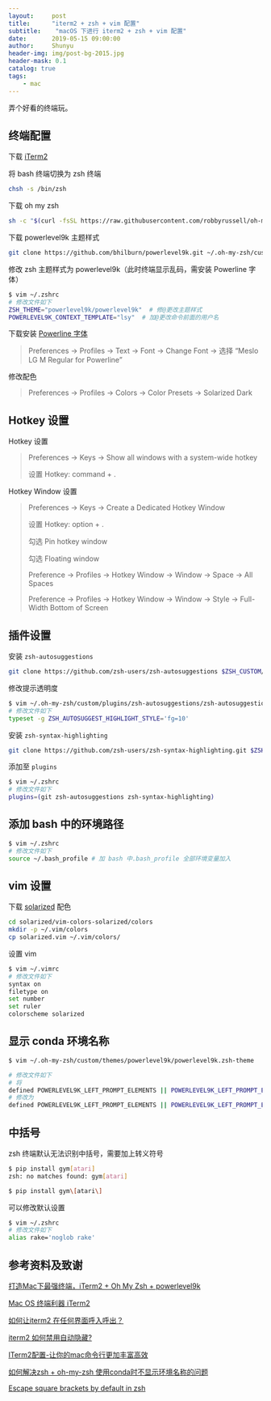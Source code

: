 ```yaml
---
layout:     post
title:      "iterm2 + zsh + vim 配置"
subtitle:    "macOS 下进行 iterm2 + zsh + vim 配置"
date:       2019-05-15 09:00:00
author:     Shunyu
header-img: img/post-bg-2015.jpg
header-mask: 0.1
catalog: true
tags:
    - mac
---
```




弄个好看的终端玩。



## 终端配置

下载 [iTerm2](https://www.iterm2.com/downloads.html)



将 bash 终端切换为 zsh 终端

```bash
chsh -s /bin/zsh
```



下载 oh my zsh

```bash
sh -c "$(curl -fsSL https://raw.githubusercontent.com/robbyrussell/oh-my-zsh/master/tools/install.sh)"
```



下载 powerlevel9k 主题样式

```bash
git clone https://github.com/bhilburn/powerlevel9k.git ~/.oh-my-zsh/custom/themes/powerlevel9k
```



修改 zsh 主题样式为 powerlevel9k（此时终端显示乱码，需安装 Powerline 字体）

```bash
$ vim ~/.zshrc
# 修改文件如下
ZSH_THEME="powerlevel9k/powerlevel9k"  # 修@更改主题样式
POWERLEVEL9K_CONTEXT_TEMPLATE="lsy"  # 加@更改命令前面的用户名
```



下载安装 [Powerline 字体](https://link.jianshu.com/?t=https%3A%2F%2Fgithub.com%2Fpowerline%2Ffonts%2Fblob%2Fmaster%2FMeslo%20Slashed%2FMeslo%20LG%20M%20Regular%20for%20Powerline.ttf)

> Preferences -> Profiles -> Text -> Font -> Change Font -> 选择 “Meslo LG M Regular for Powerline”



修改配色

> Preferences -> Profiles -> Colors -> Color Presets -> Solarized Dark



## Hotkey 设置

Hotkey 设置

> Preferences -> Keys -> Show all windows with a system-wide hotkey
>
> 设置 Hotkey: command + .



Hotkey Window 设置

> Preferences -> Keys -> Create a Dedicated Hotkey Window
>
> 设置 Hotkey: option + .
>
> 勾选 Pin hotkey window
>
> 勾选 Floating window
>
> Preference -> Profiles -> Hotkey Window -> Window -> Space -> All Spaces
>
> Preference -> Profiles -> Hotkey Window -> Window -> Style -> Full-Width Bottom of Screen



## 插件设置

安装 `zsh-autosuggestions` 

```bash
git clone https://github.com/zsh-users/zsh-autosuggestions $ZSH_CUSTOM/plugins/zsh-autosuggestions
```



修改提示透明度

```bash
$ vim ~/.oh-my-zsh/custom/plugins/zsh-autosuggestions/zsh-autosuggestions.zsh
# 修改文件如下
typeset -g ZSH_AUTOSUGGEST_HIGHLIGHT_STYLE='fg=10'
```





安装 `zsh-syntax-highlighting` 

```bash
git clone https://github.com/zsh-users/zsh-syntax-highlighting.git $ZSH_CUSTOM/plugins/zsh-syntax-highlighting
```



添加至 `plugins`

```bash
$ vim ~/.zshrc
# 修改文件如下
plugins=(git zsh-autosuggestions zsh-syntax-highlighting)
```



## 添加 bash 中的环境路径

```bash
$ vim ~/.zshrc
# 修改文件如下
source ~/.bash_profile # 加 bash 中.bash_profile 全部环境变量加入
```



## vim 设置

下载 [solarized](http://ethanschoonover.com/solarized/files/solarized.zip) 配色

```bash
cd solarized/vim-colors-solarized/colors
mkdir -p ~/.vim/colors 
cp solarized.vim ~/.vim/colors/
```



设置 vim

```bash
$ vim ~/.vimrc
# 修改文件如下
syntax on
filetype on
set number
set ruler
colorscheme solarized
```



## 显示 conda 环境名称

```bash
$ vim ~/.oh-my-zsh/custom/themes/powerlevel9k/powerlevel9k.zsh-theme

# 修改文件如下
# 将
defined POWERLEVEL9K_LEFT_PROMPT_ELEMENTS || POWERLEVEL9K_LEFT_PROMPT_ELEMENTS=(context dir vcs)
# 修改为
defined POWERLEVEL9K_LEFT_PROMPT_ELEMENTS || POWERLEVEL9K_LEFT_PROMPT_ELEMENTS=(anaconda context dir vcs)
```



## 中括号

zsh 终端默认无法识别中括号，需要加上转义符号

```bash
$ pip install gym[atari]
zsh: no matches found: gym[atari]

$ pip install gym\[atari\]
```

可以修改默认设置

```bash
$ vim ~/.zshrc
# 修改文件如下
alias rake='noglob rake'
```





## 参考资料及致谢

[打造Mac下最强终端，iTerm2 + Oh My Zsh + powerlevel9k](https://feeeei.com/archives/27/?utm_source=wechat_session&utm_medium=social&utm_oi=639600489608777728)

[Mac OS 终端利器 iTerm2](https://www.cnblogs.com/xishuai/p/mac-iterm2.html)

[如何让iterm2 在任何界面呼入呼出？](https://www.wengbi.com/thread_44003_1.html)

[iterm2 如何禁用自动隐藏?](https://www.zhihu.com/question/35568215)

[ITerm2配置-让你的mac命令行更加丰富高效](https://www.jianshu.com/p/405956cdaca6)

[如何解决zsh + oh-my-zsh 使用conda时不显示环境名称的问题](https://www.cnblogs.com/czy-skyline/p/10941546.html)

[Escape square brackets by default in zsh](https://kinopyo.com/en/blog/escape-square-bracket-by-default-in-zsh)